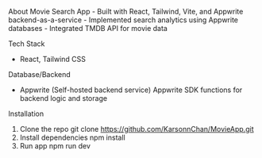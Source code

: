 
About
Movie Search App - Built with React, Tailwind, Vite, and Appwrite backend-as-a-service - Implemented search analytics using Appwrite databases - Integrated TMDB API for movie data

Tech Stack
- React, Tailwind CSS

Database/Backend
- Appwrite (Self-hosted backend service)
    Appwrite SDK functions for backend logic and storage

Installation
1. Clone the repo
    git clone https://github.com/KarsonnChan/MovieApp.git
2. Install dependencies
    npm install
3. Run app
    npm run dev